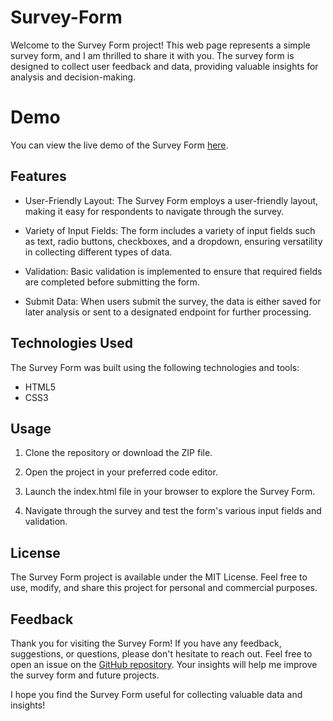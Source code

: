 # Survey-Form

Welcome to the Survey Form project! This web page represents a simple survey form, and I am thrilled to share it with you. The survey form is designed to collect user feedback and data, providing valuable insights for analysis and decision-making.

# Demo
You can view the live demo of the Survey Form [here](https://aaramiss.github.io/Survey-Form/).

## Features
- User-Friendly Layout: The Survey Form employs a user-friendly layout, making it easy for respondents to navigate through the survey.

- Variety of Input Fields: The form includes a variety of input fields such as text, radio buttons, checkboxes, and a dropdown, ensuring versatility in collecting different types of data.

- Validation: Basic validation is implemented to ensure that required fields are completed before submitting the form.

- Submit Data: When users submit the survey, the data is either saved for later analysis or sent to a designated endpoint for further processing.

## Technologies Used
The Survey Form was built using the following technologies and tools:

- HTML5
- CSS3

## Usage
1. Clone the repository or download the ZIP file.

1. Open the project in your preferred code editor.

1. Launch the index.html file in your browser to explore the Survey Form.

1. Navigate through the survey and test the form's various input fields and validation.

## License
The Survey Form project is available under the MIT License. Feel free to use, modify, and share this project for personal and commercial purposes.

## Feedback
Thank you for visiting the Survey Form! If you have any feedback, suggestions, or questions, please don't hesitate to reach out. Feel free to open an issue on the [GitHub repository](https://github.com/aaramiss/Survey-Form/issues). Your insights will help me improve the survey form and future projects.

I hope you find the Survey Form useful for collecting valuable data and insights!
